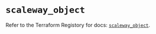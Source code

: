 # `scaleway_object`

Refer to the Terraform Registory for docs: [`scaleway_object`](https://registry.terraform.io/providers/scaleway/scaleway/2.18.0/docs/resources/object).

